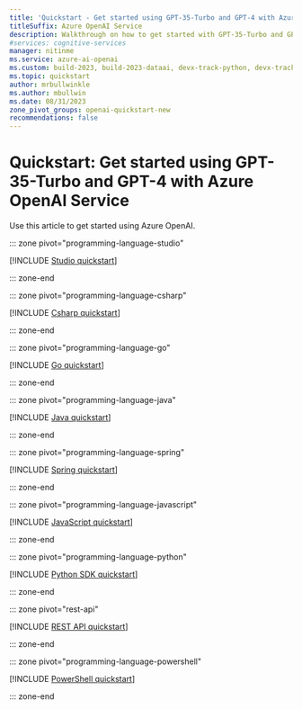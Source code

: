 ```yaml
---
title: 'Quickstart - Get started using GPT-35-Turbo and GPT-4 with Azure OpenAI Service'
titleSuffix: Azure OpenAI Service
description: Walkthrough on how to get started with GPT-35-Turbo and GPT-4 on Azure OpenAI Service.
#services: cognitive-services
manager: nitinme
ms.service: azure-ai-openai
ms.custom: build-2023, build-2023-dataai, devx-track-python, devx-track-dotnet, devx-track-extended-java, devx-track-js, devx-track-go
ms.topic: quickstart
author: mrbullwinkle
ms.author: mbullwin
ms.date: 08/31/2023
zone_pivot_groups: openai-quickstart-new
recommendations: false
---
```


# Quickstart: Get started using GPT-35-Turbo and GPT-4 with Azure OpenAI Service

Use this article to get started using Azure OpenAI.

::: zone pivot="programming-language-studio"

[!INCLUDE [Studio quickstart](includes/chatgpt-studio.md)]

::: zone-end

::: zone pivot="programming-language-csharp"

[!INCLUDE [Csharp quickstart](includes/chatgpt-dotnet.md)]

::: zone-end

::: zone pivot="programming-language-go"

[!INCLUDE [Go quickstart](includes/chat-go.md)]

::: zone-end


::: zone pivot="programming-language-java"

[!INCLUDE [Java quickstart](includes/chatgpt-java.md)]

::: zone-end

::: zone pivot="programming-language-spring"

[!INCLUDE [Spring quickstart](includes/chatgpt-spring.md)]

::: zone-end

::: zone pivot="programming-language-javascript"

[!INCLUDE [JavaScript quickstart](includes/chatgpt-javascript.md)]

::: zone-end

::: zone pivot="programming-language-python"

[!INCLUDE [Python SDK quickstart](includes/chatgpt-python.md)]

::: zone-end

::: zone pivot="rest-api"

[!INCLUDE [REST API quickstart](includes/chatgpt-rest.md)]

::: zone-end

::: zone pivot="programming-language-powershell"

[!INCLUDE [PowerShell quickstart](includes/chatgpt-powershell.md)]

::: zone-end
